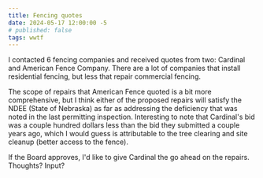 ```yaml
---
title: Fencing quotes
date: 2024-05-17 12:00:00 -5
# published: false
tags: wwtf
---
```

I contacted 6 fencing companies and received quotes from two: Cardinal and American Fence Company.  There are a lot of companies that install residential fencing, but less that repair commercial fencing.
<!-- excerpt -->

The scope of repairs that American Fence quoted is a bit more comprehensive, but I think either of the proposed repairs will satisfy the NDEE (State of Nebraska) as far as addressing the deficiency that was noted in the last permitting inspection.  Interesting to note that Cardinal's bid was a couple hundred dollars less than the bid they submitted a couple years ago, which I would guess is attributable to the tree clearing and site cleanup (better access to the fence).

If the Board approves, I'd like to give Cardinal the go ahead on the repairs.  Thoughts?  Input?
